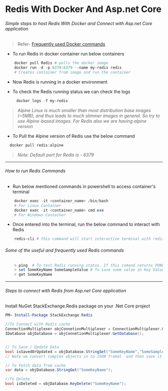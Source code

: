 # Redis With Docker And Asp.net Core
###### Simple steps to host Redis With Docker and Connect with Asp.net Core application
>
>Refer- [Frequently used Docker commands](../../Docker/Containers/Docker-Frequently-Used-Comments.md)


* To run Redis in docker container run below containers

```powershell
    docker pull Redis # pulls the docker image
    docker run -d -p 6379:6379 --name my-redis redis
    # Creates container from image and run the container
```
 * Now Redis is running in a docker environment

 * To check the Redis running status we can check the logs
 ```powershell
      docker logs -f my-redis
 ```

> *Alpine Linux is much smaller than most distribution base images (~5MB), and thus leads to much slimmer images in general.  So try to use Alpine-based images. For Redis also we are having alpine version*

* To Pull the Alpine version of Redis use the below command
```powershell
  docker pull redis:alpine
```

>*Note: Default port for Redis is  - 6379*

---

###### How to run Redis Commands
* Run below mentioned commands in powershell to access container's terminal
```powershell
    docker exec -it <container_name> /bin/bash
    # For Linux Container
    docker exec -it <container_name> cmd.exe
    # For Windows Container
```
* Once entered into the terminal, run the below command to interact with Redis
```powershell
    redis-cli # this command will start interactive terminal with redis cache
```


###### Some of the useful and frequently used Redis commands
```powershell
    > ping  # To test Redis running status. If this comand returns PONG then Redis working fine
    > set SomeKeyName SomeSampleValue # To save some value in Key Value format
    > get SomeKeyName
```

---

###### Steps to connect with Redis from Asp.net Core application
Install NuGet StackExchange.Redis package on your .Net Core project
```powershell
PM> Install-Package StackExchange.Redis
```

```csharp
//To Connect with Redis cache
ConnectionMultiplexer objConnetionMultiplexer = ConnectionMultiplexer.Connect("localhost:6379");
IDatabase objDatabase = objConnetionMultiplexer.GetDatabase();


// To Save / Update Data
bool isSavedOrUpdated = objDatabase.StringSet("SomeKeyName","SomeSampleValue");
// Note we convert complex objects in to JSON fromat  and then save it

// To Fetch data from cache
var data = objDatabase.StringGet("SomeKeyName");

//To Delete
bool isDeleted = objDatabase.KeyDelete("SomeKeyName");
```


[//]: # (Tags: Redis With Docker, Docker, Redis With Asp.net Core, Connect Asp.net core application with docker, Usefull redis comments)
[//]: # (Type: DB - Redis)
[//]: # (Rating: 2)
[//]: # (Languages:powershell)
[//]: # (ReadyState:Publish)
